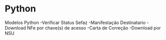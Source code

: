 # Python
Modelos Python
-Verificar Status Sefaz
-Manifestação Destinatario
-Download NFe por chave(s) de acesso
-Carta de Correção
-Download por NSU
